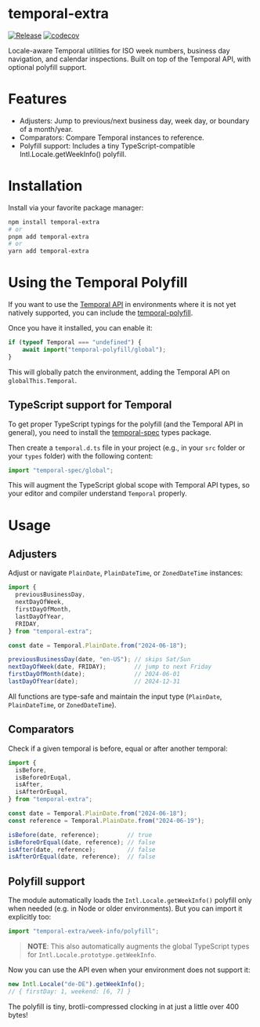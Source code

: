 # temporal-extra

[![Release](https://github.com/dasprid/temporal-extra/actions/workflows/release.yml/badge.svg)](https://github.com/dasprid/temporal-extra/actions/workflows/release.yml)
[![codecov](https://codecov.io/gh/DASPRiD/temporal-extra/graph/badge.svg?token=CVKPbXSUdn)](https://codecov.io/gh/DASPRiD/temporal-extra)

Locale-aware Temporal utilities for ISO week numbers, business day navigation, and calendar inspections.
Built on top of the Temporal API, with optional polyfill support.

# Features

- Adjusters: Jump to previous/next business day, week day, or boundary of a month/year.
- Comparators: Compare Temporal instances to reference.
- Polyfill support: Includes a tiny TypeScript-compatible Intl.Locale.getWeekInfo() polyfill.

# Installation

Install via your favorite package manager:

```bash
npm install temporal-extra
# or
pnpm add temporal-extra
# or
yarn add temporal-extra
```

# Using the Temporal Polyfill

If you want to use the [Temporal API](https://tc39.es/proposal-temporal/) in environments where it is not yet natively
supported, you can include the [temporal-polyfill](https://www.npmjs.com/package/temporal-polyfill).

Once you have it installed, you can enable it:

```ts
if (typeof Temporal === "undefined") {
    await import("temporal-polyfill/global");
}
```

This will globally patch the environment, adding the Temporal API on `globalThis.Temporal`.

## TypeScript support for Temporal

To get proper TypeScript typings for the polyfill (and the Temporal API in general), you need to install the
[temporal-spec](https://www.npmjs.com/package/temporal-spec) types package.

Then create a `temporal.d.ts` file in your project (e.g., in your `src` folder or your `types` folder) with the
following content:

```ts
import "temporal-spec/global";
```

This will augment the TypeScript global scope with Temporal API types, so your editor and compiler understand `Temporal`
properly.

# Usage

## Adjusters

Adjust or navigate `PlainDate`, `PlainDateTime`, or `ZonedDateTime` instances:

```ts
import {
  previousBusinessDay,
  nextDayOfWeek,
  firstDayOfMonth,
  lastDayOfYear,
  FRIDAY,
} from "temporal-extra";

const date = Temporal.PlainDate.from("2024-06-18");

previousBusinessDay(date, "en-US"); // skips Sat/Sun
nextDayOfWeek(date, FRIDAY);        // jump to next Friday
firstDayOfMonth(date);              // 2024-06-01
lastDayOfYear(date);                // 2024-12-31
```

All functions are type-safe and maintain the input type (`PlainDate`, `PlainDateTime`, or `ZonedDateTime`).

## Comparators

Check if a given temporal is before, equal or after another temporal:

```ts
import {
  isBefore,
  isBeforeOrEuqal,
  isAfter,
  isAfterOrEuqal,
} from "temporal-extra";

const date = Temporal.PlainDate.from("2024-06-18");
const reference = Temporal.PlainDate.from("2024-06-19");

isBefore(date, reference);        // true
isBeforeOrEqual(date, reference); // false
isAfter(date, reference);         // false
isAfterOrEqual(date, reference);  // false
```

## Polyfill support

The module automatically loads the `Intl.Locale.getWeekInfo()` polyfill only when needed (e.g. in Node or older
environments). But you can import it explicitly too:

```ts
import "temporal-extra/week-info/polyfill";
```

> **NOTE**: This also automatically augments the global TypeScript types for `Intl.Locale.prototype.getWeekInfo`.

Now you can use the API even when your environment does not support it:

```ts
new Intl.Locale("de-DE").getWeekInfo();
// { firstDay: 1, weekend: [6, 7] }
```

The polyfill is tiny, brotli-compressed clocking in at just a little over 400 bytes! 
